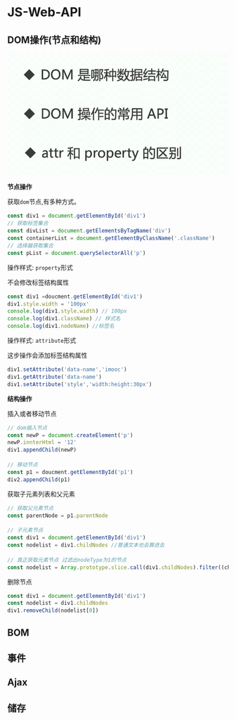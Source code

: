 # JS-Web-API

## DOM操作(节点和结构)

![20200703190213.png](https://raw.githubusercontent.com/imageList/imglist/master/20200703190213.png)

**节点操作**

获取`dom`节点,有多种方式。

```js
const div1 = document.getElementById('div1')
// 获取标签集合
const divList = document.getElementsByTagName('div') 
const containerList = document.getElementByClassName('.className')
// 选择器获取集合
const pList = document.querySelectorAll('p')
```

操作样式: `property`形式

不会修改标签结构属性

```js
const div1 =doucment.getElementById('div1')
div1.style.width = '100px'
console.log(div1.style.width) // 100px
console.log(div1.className) // 样式名
console.log(div1.nodeName) //标签名
```

操作样式: `attribute`形式

这步操作会添加标签结构属性

```js
div1.setAttribute('data-name','imooc')
div1.getAttribute('data-name')
div1.setAttribute('style','width:height:30px')
```
**结构操作**

插入或者移动节点

```js
// dom插入节点
const newP = document.createElement('p')
newP.innterHtml = '12'
div1.appendChild(newP)

// 移动节点
const p1 = doucment.getElementById('p1')
div2.appendChild(p1)
```
 
 获取子元素列表和父元素

 ```js
 // 获取父元素节点
 const parentNode = p1.parentNode

// 子元素节点
const div1 = document.getElementById('div1')
const nodelist = div1.childNodes //普通文本也会算进去

// 真正获取元素节点 过滤出nodeType为1的节点
const nodelist = Array.prototype.slice.call(div1.childNodes).filter((child)=> child.nodeType === 1)

 ```

 删除节点

 ```js
 const div1 = document.getElementById('div1')
 const nodelist = div1.childNodes 
 div1.removeChild(nodelist[0])
 ```

## BOM

## 事件

## Ajax

## 储存



